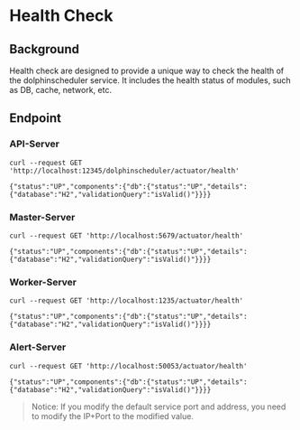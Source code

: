 # Health Check

## Background

Health check are designed to provide a unique way to check the health of the dolphinscheduler service. It includes the health status of modules, such as DB, cache, network, etc.

## Endpoint

### API-Server

```shell
curl --request GET 'http://localhost:12345/dolphinscheduler/actuator/health'

{"status":"UP","components":{"db":{"status":"UP","details":{"database":"H2","validationQuery":"isValid()"}}}}
```

### Master-Server

```shell
curl --request GET 'http://localhost:5679/actuator/health'

{"status":"UP","components":{"db":{"status":"UP","details":{"database":"H2","validationQuery":"isValid()"}}}}
```

### Worker-Server

```shell
curl --request GET 'http://localhost:1235/actuator/health'

{"status":"UP","components":{"db":{"status":"UP","details":{"database":"H2","validationQuery":"isValid()"}}}}
```

### Alert-Server

```shell
curl --request GET 'http://localhost:50053/actuator/health'

{"status":"UP","components":{"db":{"status":"UP","details":{"database":"H2","validationQuery":"isValid()"}}}}
```

> Notice: If you modify the default service port and address, you need to modify the IP+Port to the modified value.
> 